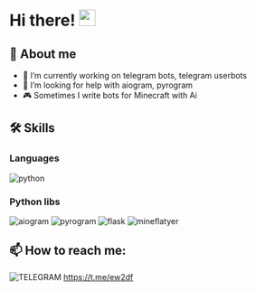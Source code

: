 # Hi there! <img src="https://media.giphy.com/media/hvRJCLFzcasrR4ia7z/giphy.gif" width="29px" height="29px">

## 📄 About me

- 🔭 I’m currently working on telegram bots, telegram userbots
- 🤔 I’m looking for help with aiogram, pyrogram
- 🎮 Sometimes I write bots for Minecraft with Ai

## 🛠 Skills

### Languages

![python](https://img.shields.io/badge/Python-3776AB?style=for-the-badge&logo=python&logoColor=white)

### Python libs

![aiogram](https://img.shields.io/badge/-AIOGRAM-blue?style=for-the-badge&logo=python&logoColor=white) ![pyrogram](https://img.shields.io/badge/-PYROGRAM-blue?style=for-the-badge&logo=python&logoColor=white) ![flask](https://img.shields.io/badge/-FLASK-blue?style=for-the-badge&logo=python&logoColor=white) ![mineflatyer](https://img.shields.io/badge/-MINEFLAYER-blue?style=for-the-badge&logo=python&logoColor=white)

## 📫 How to reach me: 
![TELEGRAM](https://img.shields.io/badge/TELEGRAM-LINK-blue) https://t.me/ew2df


